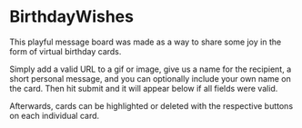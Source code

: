 # BirthdayWishes

This playful message board was made as a way to share some joy in the form of virtual birthday cards.

Simply add a valid URL to a gif or image, give us a name for the recipient, a short personal message, and you can optionally include your own name on the card. Then hit submit and it will appear below if all fields were valid.

Afterwards, cards can be highlighted or deleted with the respective buttons on each individual card.
